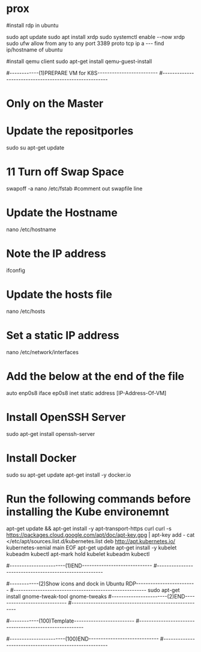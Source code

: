 # prox

#install rdp in ubuntu

sudo apt update
sudo apt install xrdp
sudo systemctl enable --now xrdp
sudo ufw allow from any to any port 3389 proto tcp
ip a --- find ip/hostname of ubuntu


#install qemu client
sudo apt-get install qemu-guest-install


#------------(1)PREPARE VM for K8S-------------------------
#-------------------------------------------------------

# Only on the Master
# Update the repositporles
sudo su
apt-get update

# 11 Turn off Swap Space
swapoff -a
nano /etc/fstab       #comment out swapfile line

# Update the Hostname
nano /etc/hostname

# Note the IP address
ifconfig

# Update the hosts file
nano /etc/hosts

# Set a static IP address
nano /etc/network/interfaces

# Add the below at the end of the file
auto enp0s8
iface ep0s8 inet static
address [IP-Address-Of-VM]
  
# Install OpenSSH Server
sudo apt-get install openssh-server

# Install Docker
sudo su
apt-get update
apt-get install -y docker.io

# Run the following commands before installing the Kube environemnt
apt-get update && apt-get install -y apt-transport-https curl
curl -s https://packages.cloud.google.com/apt/doc/apt-key.gpg | apt-key add -
cat <<EOF >/etc/apt/sources.list.d/kubernetes.list
deb http://apt.kubernetes.io/ kubernetes-xenial main
EOF
apt-get update
apt-get install -y kubelet kubeadm kubectl
apt-mark hold kubelet kubeadm kubectl


#-----------------------(1)END-----------------------------
#-------------------------------------------------------




#------------(2)Show icons and dock in Ubuntu RDP-------------------------
#-------------------------------------------------------
sudo apt-get install gnome-tweak-tool
gnome-tweaks
#-----------------------(2)END-----------------------------
#-------------------------------------------------------








#------------(100)Template-------------------------
#-------------------------------------------------------



#-----------------------(100)END-----------------------------
#-------------------------------------------------------
